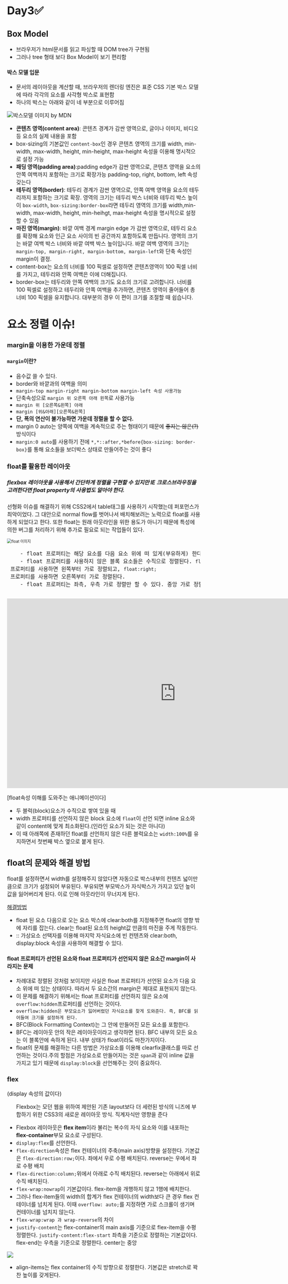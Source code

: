 <h1>Day3&#9989;</h1>

<h2>Box Model</h2>
<ul>
    <li>브라우저가 html문서를 읽고 파싱할 때 DOM tree가 구현됨</li>
    <li>그러나 tree 형태 보다 Box Model이 보기 편리함</li>
</ul>



<h4> 박스 모델 입문</h4>

<ul>
    <li>문서의 레이아웃을 계산할 때, 브라우저의 렌더링 엔진은 표준 CSS 기본 박스 모델에 따라 각각의 요소를 사각형 박스로 표현함</li>
    <li>하나의 박스는 아래와 같이 네 부분으로 이루어짐</li>
</ul>

![박스모델 이미지 by MDN](https://media.prod.mdn.mozit.cloud/attachments/2014/09/29/8685/0930aa361239ef7b22a8da798410a855/boxmodel-(3).png)

<ul>
    <li><strong>콘텐츠 영역(content area)</strong>: 콘텐츠 경계가 감싼 영역으로, 글이나 이미지, 비디오 등 요소의 실제 내용을 포함</li>
    <li>box-sizing의 기본값인 <code>content-box</code>인 경우 콘텐츠 영역의 크기를 width, min-width, max-width, height, min-height, max-height 속성을 이용해 명시적으로 설정 가능</li>
    <li><strong>패딩 영역(padding area)</strong>:padding edge가 감싼 영역으로, 콘텐츠 영역을 요소의 안쪽 여백까지 포함하는 크기로 확장가능 padding-top, right, bottom, left 속성 갖는다</li>
    <li><strong>테두리 영역(border)</strong>: 테두리 경계가 감싼 영역으로, 안쪽 여백 영역을 요소의 테두리까지 포함하는 크기로 확장. 영역의 크기는 테두리 박스 너비와 테두리 박스 높이이 <code>box-width</code>, <code>box-sizing:border-box</code>라면 테두리 영역의 크기를 width,min-width, max-width, height, min-heihgt, max-height 속성을 명시적으로 설정할 수 있음 </li>
    <li><strong>마진 영역(margin)</strong>: 바깥 여백 경계 margin edge 가 감싼 영역으로, 테두리 요소를 확장해 요소와 인근 요소 사이의 빈 공간까지 포함하도록 만듭니다. 영역의 크기는 바깥 여백 박스 너비와 바깥 여백 박스 높이입니다. 바깥 여백 영역의 크기는 <code>margin-top, margin-right, margin-bottom, margin-left</code>와 단축 속성인 margin이 결정.</li>
    <li>content-box는 요소의 너비를 100 픽셀로 설정하면 콘텐츠영역이 100 픽셀 너비를 가지고, 테두리와 안쪽 여백은 이에 더해집니다.</li>
<li>border-box는 테두리와 안쪽 여백의 크기도 요소의 크기로 고려합니다. 너비를 100 픽셀로 설정하고 테두리와 안쪽 여백을 추가하면, 콘텐츠 영역이 줄어들어 총 너비 100 픽셀을 유지합니다. 대부분의 경우 이 편이 크기를 조절할 때 쉽습니다.</li>
</ul>
<h1> 요소 정렬 이슈! </h1>

<h3>margin을 이용한 가운데 정렬</h3>

<h4><code>margin</code>이란?</h4>

<ul>
    <li>음수값 쓸 수 있다.</li>
    <li>border와 바깥과의 여백을 의미</li>
    <li><code>margin-top margin-right margin-bottom margin-left 속성 사용가능</code></li>
    <li>단축속성으로 <code>margin 위 오른쪽 아래 왼쪽</code>로 사용가능</li>
    <li><code>margin 위 [오른쪽&왼쪽] 아래</code></li>
    <li><code>margin [위&아래][오른쪽&왼쪽]</code></li>
    <li><strong>단, 폭의 연산이 불가능하면 가운데 정렬을 할 수 없다.</strong></li>
    <li>margin 0 auto는 양쪽에 여백을 계속적으로 주는 형태이기 때문에 <del>좋지는 않은(?)</del>방식이다</li>
    <li><code>margin:0 auto</code>를 사용하기 전에 <code>*,*::after,*before{box-sizing: border-box}</code>를 통해 요소들을 보더박스 상태로 만들어주는 것이 좋다</li>
</ul>


<h3>float를 활용한 레이아웃</h3>

<h5>flexbox 레이아웃을 사용해서 간단하게 정렬을 구현할 수 있지만 IE 크로스브라우징을 고려한다면 float property의 사용법도 알아야 한다.</h5>

선형화 이슈를 해결하기 위해 CSS2에서 table태그를 사용하기 시작했는데 퍼포먼스가 최악이었다. 그 대안으로 normal flow를 벗어나서 배치해보려는 노력으로 float를 사용하게 되었다고 한다. 또한 float는 원래 아웃라인을 위한 용도가 아니기 때문에 특성에 의한 버그를 처리하기 위해 추가로 필요로 되는 작업들이 있다.

<img src="https://poiemaweb.com/img/float.png" alt="float 이미지" style="zoom:70%;" />

<p><pre>
    - float 프로퍼티는 해당 요소를 다음 요소 위에 떠 있게(부유하게) 한다. 즉 Normal flow(위에서 아래로 차곡차곡 블럭이 쌓이는 것)에서 벗어나게 된다.떠 있다(float)는 의미는 요소가 기본 레이아웃 흐름에서 벗어나 요소의 모서리가 페이지의 왼쪽이나 오른쪽에 이동하는 것이다. float 프로퍼티를 사용할 때 <U>요소의 위치를 고정시키는 position 프로퍼티의 absolute를 사용하면 안된다.(단, float된 요소는 text요소는 가리지 못해 자신의 영역만큼 텍스트를 밀어내게 된다)</U>     
    - float 프로퍼티를 사용하지 않은 블록 요소들은 수직으로 정렬된다. <code>float:left;</code> 프로퍼티를 사용하면 왼쪽부터 가로 정렬되고, <code>float:right;</code> 프로퍼티를 사용하면 오른쪽부터 가로 정렬된다.
    - float 프로퍼티는 좌측, 우측 가로 정렬만 할 수 있다. 중앙 가로 정렬은 margin 프로퍼티를 사용해야 한다.</p></pre>
<iframe width="878" height="494" src="https://www.youtube.com/embed/xara4Z1b18I" frameborder="0" allow="accelerometer; autoplay; encrypted-media; gyroscope; picture-in-picture" allowfullscreen></iframe>


[float속성 이해를 도와주는 애니메이션이다]

<ul>
    <li>두 블럭(block)요소가 수직으로 쌓여 있을 때</li>
    <li>width 프로퍼티를 선언하지 않은 block 요소에 <code>float</code>이 선언 되면 inline 요소와 같이 content에 맞게 최소화된다.(인라인 요소가 되는 것은 아니다)</li>
    <li>이 때 아래쪽에 존재하던 float를 선언하지 않은 다른 블럭요소는 <code>width:100%</code>를 유지하면서 첫번째 박스 옆으로 붙게 된다.</li>
</ul>




<h2>float의 문제와 해결 방법</h2>

float를 설정하면서 width를 설정해주지 않았다면 자동으로 박스내부의 컨텐츠 넓이만큼으로 크기가 설정되어 부유된다. 부유되면 부모박스가 자식박스가 가지고 있던 높이 값을 잃어버리게 된다. 이로 인해 아웃라인이 무너지게 된다.

<u>해결방법</u>

- float 된 요소 다음으로 오는 요소 박스에 clear:both를 지정해주면 float의 영향 밖에 자리를 잡는다. clear는 float된 요소의 height값 만큼의 마진을 주게 작동한다.
- :: 가상요소 선택자를 이용해 마지막 자식요소에 빈 컨텐츠와 clear:both, display:block 속성을 사용하여 해결할 수 있다.





<h4>float 프로퍼티가 선언된 요소와 float 프로퍼티가 선언되지 않은 요소간 margin이 사라지는 문제</h4>

<ul>
    <li>차례대로 정렬된 것처럼 보이지만 사실은 float 프로퍼티가 선언된 요소가 다음 요소 위에 떠 있는 상태이다. 따라서 두 요소간의 margin은 제대로 표현되지 않는다.</li>
    <li>이 문제를 해결하기 위해서는 float 프로퍼티를 선언하지 않은 요소에 <code>overflow:hidden</code>프로퍼티를 선언하는 것이다.</li>
    <li><code>overflow:hidden은 부모요소가 잃어버렸던 자식요소를 찾게 도와준다. 즉, BFC를 읽어들여 크기를 설정하게 된다.</code></li>
    <li>BFC(Block Formatting Context)는 그 안에 만들어진 모든 요소를 포함한다.</li>
    <li>BFC는 레이아웃 안의 작은 레이아웃이라고 생각하면 된다. BFC 내부의 모든 요소는 이 블록안에 속하게 된다. 내부 상태가 float이라도 마찬가지이다.</li>
    <li>float의 문제를 해결하는 다른 방법은 가상요소를 이용해 clearfix클래스를 따로 선언하는 것이다.주의 할점은 가상요소로 만들어지는 것은 <code>span</code>과 같이 inline 값을 가지고 있기 때문에 <code>display:block</code>을 선언해주는 것이 중요하다. </li>
</ul>

<h3>flex</h3> (display 속성의 값이다)

<ul>
    <p>
        Flexbox는 모던 웹을 위하여 제안된 기존 layout보다 더 세련된 방식의 니즈에 부합하기 위한 CSS3의 새로운 레이아웃 방식. 직계자식만 영향을 준다
    </p>
    <li>Flexbox 레이아웃은 <strong>flex item</strong>이라 불리는 복수의 자식 요소와 이를 내포하는 <strong>flex-container</strong>부모 요소로 구성된다.</li>
    <li><code>display:flex</code>를 선언한다.</li>
    <li><code>flex-direction</code>속성은 flex 컨테이너의 주축(main axis)방향을 설정한다. 기본값은 <code>flex-direction:row;</code>이다. 좌에서 우로 수평 배치된다. reverse는 우에서 좌로 수평 배치</li>
    <li><code>flex-direction:column;</code>위에서 아래로 수직 배치된다. reverse는 아래에서 위로 수직 배치된다.</li>
    <li><code>flex-wrap:nowrap</code>이 기본값이다. flex-item을 개행하지 않고 1행에 배치한다.</li>
    <li>그러나 flex-item들의 width의 합계가 flex 컨테이너의 width보다 큰 경우 flex 컨테이너를 넘치게 된다. 이때 <code>overflow: auto;</code>를 지정하면 가로 스크롤이 생기며 컨테이너를 넘치지 않는다.</li>
    <li><code>flex-wrap:wrap 과 wrap-reverse</code>의 차이</li>
    <li><code>justify-content</code>는 flex-container의 main axis를 기준으로 flex-item을 수평정렬한다. <code>justify-content:flex-start</code> 좌측을 기준으로 정렬하는 기본값이다. flex-end는 우측을 기준으로 정렬한다. center는 중앙</li>
</ul>

![](https://t1.daumcdn.net/cfile/tistory/996784405C7DBBEE23)

<ul>
    <li>align-items는 flex container의 수직 방향으로 정렬한다. 기본값은 stretch로 꽉찬 높이를 갖게된다. </li>
</ul>

